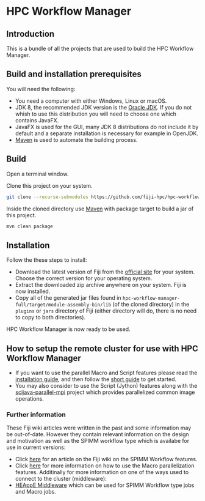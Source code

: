 # HPC Workflow Manager
## Introduction
This is a bundle of all the projects that are used to build the HPC Workflow Manager.

## Build and installation prerequisites
You will need the following:
* You need a computer with either Windows, Linux or macOS.
* JDK 8, the recommended JDK version is the [Oracle JDK](https://www.oracle.com/java/technologies/javase/javase-jdk8-downloads.html). If you do not whish to use this distribution you will need to choose one which contains JavaFX.
* JavaFX is used for the GUI, many JDK 8 distributions do not include it by default and a separate installation is necessary for example in OpenJDK.
* [Maven](https://maven.apache.org/) is used to automate the building process.

## Build
Open a terminal window.

Clone this project on your system.
``` bash
git clone --recurse-submodules https://github.com/fiji-hpc/hpc-workflow-manager-full
```

Inside the cloned directory use [Maven](https://maven.apache.org/) with package target to build a jar of this project.
``` bash
mvn clean package
```

## Installation
Follow the these steps to install:
* Download the latest version of Fiji from the [official site](https://fiji.sc/) for your system. Choose the correct version for your operating system.
* Extract the downloaded zip archive anywhere on your system. Fiji is now installed.
* Copy all of the generated jar files found in ```hpc-workflow-manager-full/target/module-assembly-bin/lib``` (of the cloned directory) in the ```plugins``` or ```jars``` directory of Fiji (either directory will do, there is no need to copy to both directories).

HPC Workflow Manager is now ready to be used.

## How to setup the remote cluster for use with HPC Workflow Manager
* If you want to use the parallel Macro and Script features please read the [installation guide](https://github.com/fiji-hpc/Ij1MPIWrapper/blob/master/README.md), and then follow the [short guide](https://github.com/fiji-hpc/Ij1MPIWrapper/wiki/Short-Guide) to get started.
* You may also consider to use the Script (Jython) features along with the [scijava-parallel-mpi](https://github.com/fiji-hpc/scijava-parallel-mpi/wiki/How-to-Install-and-Run) project which provides parallelized common image operations.

### Further information
These Fiji wiki articles were written in the past and some information may be out-of-date.
However they contain relevant information on the design and motivation as well as the SPIMM workflow type which is availabe for use in current versions:
* Click [here](https://imagej.net/SPIM_Workflow_Manager_For_HPC) for an article on the Fiji wiki on the SPIMM Workflow features.
* Click [here](https://imagej.net/HPC_Workflow_Manager) for more information on how to use the Macro parallelization features.
Additinally for more information on one of the ways used to connect to the cluster (middleware):
* [HEAppE Middleware](https://code.it4i.cz/ADAS/HEAppE/Middleware/-/wikis/home) which can be used for SPIMM Workflow type jobs and Macro jobs.
